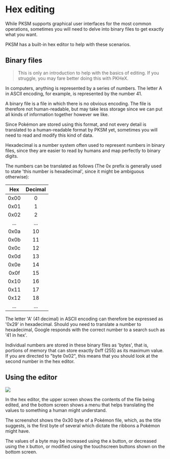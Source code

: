 # Hex editing

While PKSM supports graphical user interfaces for the most common
operations, sometimes you will need to delve into binary files to get
exactly what you want.

PKSM has a built-in hex editor to help with these scenarios.

## Binary files

> This is only an introduction to help with the basics of editing. If
> you struggle, you may fare better doing this with PKHeX.

In computers, anything is represented by a series of numbers. The
letter A in ASCII encoding, for example, is represented by the number
41.

A binary file is a file in which there is no obvious encoding. The
file is therefore not human-readable, but may take less storage since
we can put all kinds of information together however we like.

Since Pokémon are stored using this format, and not every detail is
translated to a human-readable format by PKSM yet, sometimes you will
need to read and modify this kind of data.

Hexadecimal is a number system often used to represent numbers in
binary files, since they are easier to read by humans and map
perfectly to binary digits.

The numbers can be translated as follows (The 0x prefix is generally
used to state 'this number is hexadecimal', since it might be
ambiguous otherwise):

| Hex  | Decimal |
| :--: | :-----: |
| 0x00 | 0       |
| 0x01 | 1       |
| 0x02 | 2       |
| ...  | ...     |
| 0x0a | 10      |
| 0x0b | 11      |
| 0x0c | 12      |
| 0x0d | 13      |
| 0x0e | 14      |
| 0x0f | 15      |
| 0x10 | 16      |
| 0x11 | 17      |
| 0x12 | 18      |
| ...  | ...     |

The letter 'A' (41 decimal) in ASCII encoding can therefore be
expressed as '0x29' in hexadecimal. Should you need to translate a
number to hexadecimal, Google responds with the correct number to a
search such as '41 in hex'.

Individual numbers are stored in these binary files as 'bytes', that
is, portions of memory that can store exactly 0xff (255) as its
maximum value. If you are directed to "byte 0x02", this means that you
should look at the second number in the hex editor.

## Using the editor

![](https://i.imgur.com/EyTwxIc.png)

In the hex editor, the upper screen shows the contents of the file
being edited, and the bottom screen shows a menu that helps
translating the values to something a human might understand.

The screenshot shows the 0x30 byte of a Pokémon file, which, as the
title suggests, is the first byte of several which dictate the ribbons
a Pokémon might have.

The values of a byte may be increased using the `A` button, or
decreased using the `X` button, or modified using the touchscreen
buttons shown on the bottom screen.
